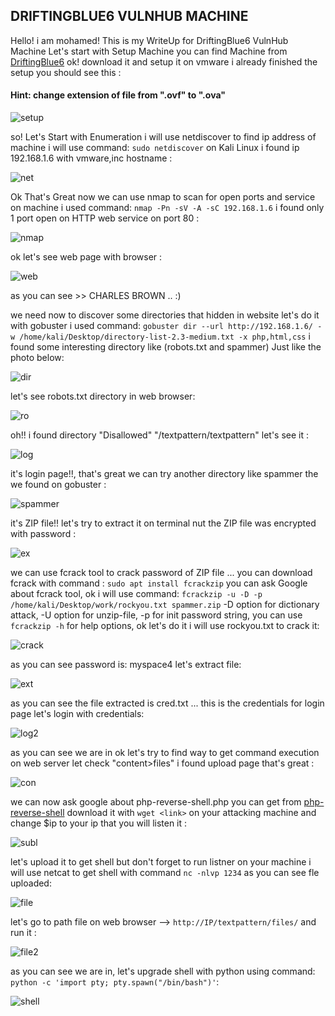 ## DRIFTINGBLUE6 VULNHUB MACHINE

 Hello!  i am mohamed! This is my WriteUp for DriftingBlue6 VulnHub Machine Let's start with Setup Machine you can find Machine from [DriftingBlue6](https://www.vulnhub.com/entry/driftingblues-6,672) ok! download it and setup it on vmware i already finished the setup you should see this : 
 
#### Hint: change extension of file from ".ovf" to ".ova"
 
 ![setup](https://user-images.githubusercontent.com/47929033/130618015-aabced47-56df-4f42-b065-adddd93df422.png)

so! Let's Start with Enumeration i will use netdiscover to find ip address of machine i will use command: `sudo netdiscover`  on Kali Linux i found ip 192.168.1.6 with vmware,inc hostname : 

![net](https://user-images.githubusercontent.com/47929033/130619421-935dc7bf-a883-4c47-bc3d-35392589daa9.png)

Ok That's Great now we can use nmap to scan for open ports and service on machine i used command:
`nmap -Pn -sV -A -sC 192.168.1.6` i found only 1 port open on HTTP web service on port 80 : 

![nmap](https://user-images.githubusercontent.com/47929033/130621054-67f6eaf7-595d-4951-9826-52eed45c40cb.png)

ok let's see web page with browser : 

![web](https://user-images.githubusercontent.com/47929033/130621692-b3e4cf98-e04a-4f64-9bd6-92d996bd7a8d.png)

as you can see >> CHARLES BROWN .. :)

we need now to discover some directories that hidden in website let's do it with gobuster i used command: 
`gobuster dir --url http://192.168.1.6/ -w /home/kali/Desktop/directory-list-2.3-medium.txt -x php,html,css`
i found some interesting directory like (robots.txt and spammer) Just like the photo below: 

![dir](https://user-images.githubusercontent.com/47929033/130623604-a1f861cf-e22c-4ab9-a624-303616c0cd58.png)

let's see robots.txt directory in web browser: 

![ro](https://user-images.githubusercontent.com/47929033/130623878-0db64a64-ea5f-4b07-844e-4f1317894a08.png)

oh!! i found directory "Disallowed" "/textpattern/textpattern" let's see it : 

![log](https://user-images.githubusercontent.com/47929033/130624859-fe2a1a68-b814-4bba-8ec2-f3d8815131de.png)

it's login page!!, that's great we can try another directory like spammer the we found on gobuster : 

![spammer](https://user-images.githubusercontent.com/47929033/130625581-0f93acc5-9eab-475a-b6f0-0aa583c11216.png)

it's ZIP file!! let's try to extract it on terminal nut the ZIP file was encrypted with password :

![ex](https://user-images.githubusercontent.com/47929033/130626167-915633dc-50f5-42de-8697-d6d0e2c59884.png)

we can use fcrack tool to crack password of ZIP file ... you can download fcrack with command : 
`sudo apt install fcrackzip` you can ask Google about fcrack tool, ok i will use command: 
`fcrackzip -u -D -p /home/kali/Desktop/work/rockyou.txt spammer.zip`
-D option for dictionary attack, -U option for unzip-file, -p for init password string, you can use 
`fcrackzip -h` for help options, ok let's do it i will use rockyou.txt to crack it: 

![crack](https://user-images.githubusercontent.com/47929033/130628068-5daaa8af-8445-44df-8088-3d9ffd074762.png)

as you can see password is: myspace4  let's extract file: 

![ext](https://user-images.githubusercontent.com/47929033/130628809-a1d5b6e2-35ad-4e37-85b9-549ea93f4249.png)

as you can see the file extracted is cred.txt ... this is the credentials for login page let's login with credentials: 

![log2](https://user-images.githubusercontent.com/47929033/130629662-599b0da2-2b55-4365-9067-0205dba2eeca.png)

as you can see we are in ok let's try to find way to get command execution on web server let check "content>files"  i found upload page that's great : 

![con](https://user-images.githubusercontent.com/47929033/130630153-2d2043c6-32db-4e4d-a4cf-ffb9d4218c4f.png)

we can now ask google about php-reverse-shell.php you can get from [php-reverse-shell](https://raw.githubusercontent.com/pentestmonkey/php-reverse-shell/master/php-reverse-shell.php) 
download it with `wget <link>` on your attacking machine and change $ip to your ip that you will listen it :

![subl](https://user-images.githubusercontent.com/47929033/130632986-daddb932-6b5e-4e1f-8ae4-d2daddfbf158.png)

let's upload it to get shell but don't forget to run listner on your machine i will use netcat 
to get shell with command `nc -nlvp 1234` as you can see fle uploaded: 

![file](https://user-images.githubusercontent.com/47929033/130633923-95c7db91-0691-4630-b233-18056478ea7f.png)

let's go to path file on web browser --> `http://IP/textpattern/files/` and run it : 

![file2](https://user-images.githubusercontent.com/47929033/130635366-2c291b34-a64c-4cd5-866b-7f05f708c837.png)

as you can see we are in, let's upgrade shell with python using command:
`python -c 'import pty; pty.spawn("/bin/bash")'`: 

![shell](https://user-images.githubusercontent.com/47929033/130637742-3c6ab5ee-b507-4d0c-9fba-fe2fff4b068f.png)























